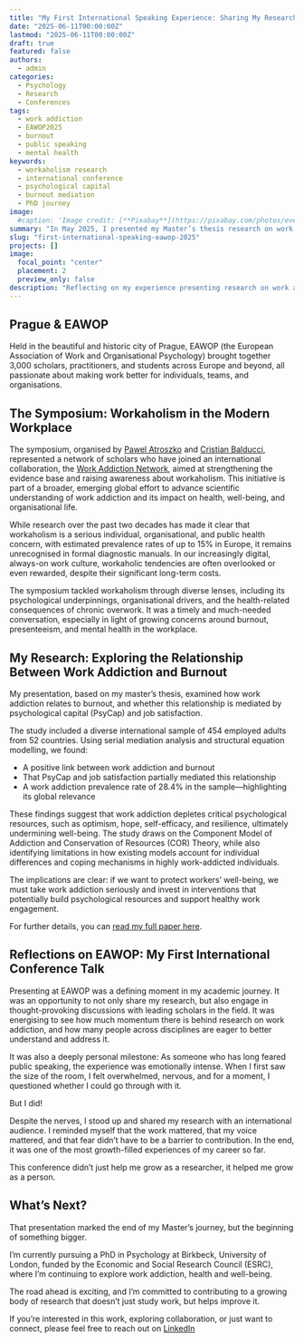 ```yaml
---
title: "My First International Speaking Experience: Sharing My Research on Work Addiction at EAWOP 2025"
date: "2025-06-11T00:00:00Z"
lastmod: "2025-06-11T00:00:00Z"
draft: true
featured: false
authors:
  - admin
categories:
  - Psychology
  - Research
  - Conferences
tags:
  - work addiction
  - EAWOP2025
  - burnout
  - public speaking
  - mental health
keywords:
  - workaholism research
  - international conference
  - psychological capital
  - burnout mediation
  - PhD journey
image:
  #caption: 'Image credit: [**Pixabay**](https://pixabay.com/photos/event-venue-auditorium-meeting-1597531/)'
summary: "In May 2025, I presented my Master’s thesis research on work addiction at the European Association of Work and Organizational Psychology (EAWOP) Conference in Prague, marking my first international speaking engagement and a key milestone in my academic career."
slug: "first-international-speaking-eawop-2025"
projects: []
image:
  focal_point: "center"
  placement: 2
  preview_only: false
description: "Reflecting on my experience presenting research on work addiction at EAWOP 2025, the symposium on workaholism, and how it shaped my academic growth and future PhD plans."
---
```


## Prague & EAWOP

Held in the beautiful and historic city of Prague, EAWOP (the European Association of Work and Organisational Psychology) brought together 3,000 scholars, practitioners, and students across Europe and beyond, all passionate about making work better for individuals, teams, and organisations.

## The Symposium: Workaholism in the Modern Workplace

The symposium, organised by [Pawel Atroszko](https://www.researchgate.net/profile/Pawel-Atroszko) and [Cristian Balducci](https://www.researchgate.net/profile/Cristian-Balducci-2), represented a network of scholars who have joined an international collaboration, the [Work Addiction Network](https://workaddiction.org/), aimed at strengthening the evidence base and raising awareness about workaholism. This initiative is part of a broader, emerging global effort to advance scientific understanding of work addiction and its impact on health, well-being, and organisational life.

While research over the past two decades has made it clear that workaholism is a serious individual, organisational, and public health concern, with estimated prevalence rates of up to 15% in Europe, it remains unrecognised in formal diagnostic manuals. In our increasingly digital, always-on work culture, workaholic tendencies are often overlooked or even rewarded, despite their significant long-term costs.

The symposium tackled workaholism through diverse lenses, including its psychological underpinnings, organisational drivers, and the health-related consequences of chronic overwork. It was a timely and much-needed conversation, especially in light of growing concerns around burnout, presenteeism, and mental health in the workplace.

## My Research: Exploring the Relationship Between Work Addiction and Burnout

My presentation, based on my master’s thesis, examined how work addiction relates to burnout, and whether this relationship is mediated by psychological capital (PsyCap) and job satisfaction.

The study included a diverse international sample of 454 employed adults from 52 countries. Using serial mediation analysis and structural equation modelling, we found:
- A positive link between work addiction and burnout
- That PsyCap and job satisfaction partially mediated this relationship
- A work addiction prevalence rate of 28.4% in the sample—highlighting its global relevance

These findings suggest that work addiction depletes critical psychological resources, such as optimism, hope, self-efficacy, and resilience, ultimately undermining well-being. The study draws on the Component Model of Addiction and Conservation of Resources (COR) Theory, while also identifying limitations in how existing models account for individual differences and coping mechanisms in highly work-addicted individuals.

The implications are clear: if we want to protect workers’ well-being, we must take work addiction seriously and invest in interventions that potentially build psychological resources and support healthy work engagement.

For further details, you can [read my full paper here](https://link.springer.com/epdf/10.1007/s11469-024-01397-8?sharing_token=lZdOQLBLW4URpcvTfI8Kwfe4RwlQNchNByi7wbcMAY6f0rfqCb_M7cr7EXbi8aXDj6HbwQnq08wsVnvq8X2eZz9Hzw-rV3X95sCIzU9VmE_kkkAcaPXrq4ix1IKi_W13J_kGw2GG6ft3kcuhqx3vLhKpdgY2bVpHQZVZPqhyFPs%3D).

## Reflections on EAWOP: My First International Conference Talk

Presenting at EAWOP was a defining moment in my academic journey. It was an opportunity to not only share my research, but also engage in thought-provoking discussions with leading scholars in the field. It was energising to see how much momentum there is behind research on work addiction, and how many people across disciplines are eager to better understand and address it.

It was also a deeply personal milestone: As someone who has long feared public speaking, the experience was emotionally intense. When I first saw the size of the room, I felt overwhelmed, nervous, and for a moment, I questioned whether I could go through with it.

But I did!

Despite the nerves, I stood up and shared my research with an international audience. I reminded myself that the work mattered, that my voice mattered, and that fear didn’t have to be a barrier to contribution. In the end, it was one of the most growth-filled experiences of my career so far.

This conference didn’t just help me grow as a researcher, it helped me grow as a person.

## What’s Next?

That presentation marked the end of my Master’s journey, but the beginning of something bigger.

I’m currently pursuing a PhD in Psychology at Birkbeck, University of London, funded by the Economic and Social Research Council (ESRC), where I’m continuing to explore work addiction, health and well-being.

The road ahead is exciting, and I’m committed to contributing to a growing body of research that doesn’t just study work, but helps improve it.

If you’re interested in this work, exploring collaboration, or just want to connect, please feel free to reach out on [LinkedIn](https://www.linkedin.com/in/stephanie-towch-4b2549206/)

